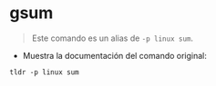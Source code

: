 # gsum

> Este comando es un alias de `-p linux sum`.

- Muestra la documentación del comando original:

`tldr -p linux sum`

